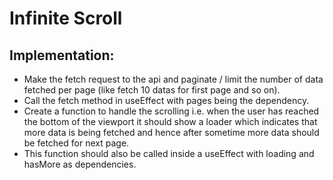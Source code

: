 # Infinite Scroll

## Implementation:

- Make the fetch request to the api and paginate / limit the number of data fetched per page (like fetch 10 datas for first page and so on).
- Call the fetch method in useEffect with pages being the dependency.
- Create a function to handle the scrolling i.e. when the user has reached the bottom of the viewport it should show a loader which indicates that more data is being fetched and hence after sometime more data should be fetched for next page.
- This function should also be called inside a useEffect with loading and hasMore as dependencies.
